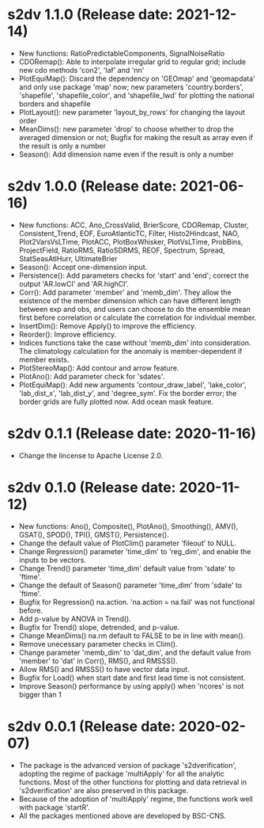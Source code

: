 # s2dv 1.1.0 (Release date: 2021-12-14)
- New functions: RatioPredictableComponents, SignalNoiseRatio  
- CDORemap(): Able to interpolate irregular grid to regular grid; include new cdo methods 'con2', 'laf' and 'nn'
- PlotEquiMap(): Discard the dependency on 'GEOmap' and 'geomapdata' and only use package 'map' now;
new parameters 'country.borders', 'shapefile', 'shapefile_color', and 'shapefile_lwd' for plotting the national borders and shapefile  
- PlotLayout(): new parameter 'layout_by_rows' for changing the layout order  
- MeanDims(): new parameter 'drop' to choose whether to drop the averaged dimension or not;
Bugfix for making the result as array even if the result is only a number  
- Season(): Add dimension name even if the result is only a number

# s2dv 1.0.0 (Release date: 2021-06-16)
- New functions:
ACC, Ano_CrossValid, BrierScore, CDORemap, Cluster, Consistent_Trend, EOF, EuroAtlanticTC, Filter, Histo2Hindcast, 
NAO, Plot2VarsVsLTime, PlotACC, PlotBoxWhisker, PlotVsLTime, ProbBins, ProjectField, RatioRMS, 
RatioSDRMS, REOF, Spectrum, Spread, StatSeasAtlHurr, UltimateBrier
- Season(): Accept one-dimension input.  
- Persistence(): Add parameters checks for 'start' and 'end'; correct the output 'AR.lowCI' and 'AR.highCI'.  
- Corr(): Add parameter 'member' and 'memb_dim'. They allow the existence of the member dimension
 which can have different length between exp and obs, and users can choose to do the ensemble mean 
first before correlation or calculate the correlation for individual member. 
- InsertDim(): Remove Apply() to improve the efficiency.  
- Reorder(): Improve efficiency.  
- Indices functions take the case without 'memb_dim' into consideration. The climatology calculation for the anomaly is member-dependent if member exists.  
- PlotStereoMap(): Add contour and arrow feature.  
- PlotAno(): Add parameter check for 'sdates'.  
- PlotEquiMap(): Add new arguments 'contour_draw_label', 'lake_color', 'lab_dist_x', 'lab_dist_y', and 'degree_sym'. Fix the border error; the border grids are fully plotted now. Add ocean mask feature.

# s2dv 0.1.1 (Release date: 2020-11-16)
- Change the lincense to Apache License 2.0.
 
# s2dv 0.1.0 (Release date: 2020-11-12)
- New functions: Ano(), Composite(), PlotAno(), Smoothing(), AMV(), GSAT(), SPOD(), TPI(), GMST(), Persistence().
- Change the default value of PlotClim() parameter 'fileout' to NULL.
- Change Regression() parameter 'time_dim' to 'reg_dim', and enable the inputs to be vectors.
- Change Trend() parameter 'time_dim' default value from 'sdate' to 'ftime'.
- Change the default of Season() parameter 'time_dim' from 'sdate' to 'ftime'.
- Bugfix for Regression() na.action. 'na.action = na.fail' was not functional before.
- Add p-value by ANOVA in Trend().
- Bugfix for Trend() slope, detrended, and p-value.
- Change MeanDims() na.rm default to FALSE to be in line with mean().
- Remove unecessary parameter checks in Clim().
- Change parameter 'memb_dim' to 'dat_dim', and the default value from 'member' to 'dat' in Corr(), RMS(), and RMSSS().
- Allow RMS() and RMSSS() to have vector data input.
- Bugfix for Load() when start date and first lead time is not consistent.
- Improve Season() performance by using apply() when 'ncores' is not bigger than 1

# s2dv 0.0.1 (Release date: 2020-02-07)
- The package is the advanced version of package 's2dverification', adopting the regime of package 'multiApply' for all the analytic functions. Most of the other functions for plotting and data retrieval in 's2dverification' are also preserved in this package.
- Because of the adoption of 'multiApply' regime, the functions work well with package 'startR'. 
- All the packages mentioned above are developed by BSC-CNS.

